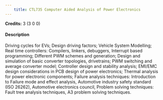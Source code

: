 ```yaml
---
    title: CTL735 Computer Aided Analysis of Power Electronics
---
```

**Credits:** 3 (3 0 0)



#### Description 
Driving cycles for EVs; Design driving factors; Vehicle System Modelling; Real time controllers: Compilers, linkers, debuggers, Interrupt based programming; Different PWM schemes and generation; Design and simulation of basic converter topologies, drivetrains; PWM switching and average converter model; Controller design and stability analysis; EMI/EMC design considerations in PCB design of power electronics; Thermal analysis for power electronic components; Failure analysis techniques: Introduction to Failure mode and effect analysis, Automotive industry safety standard (ISO 26262), Automotive electronics council, Problem solving techniques: Fault tree analysis techniques, A3 problem solving techniques.